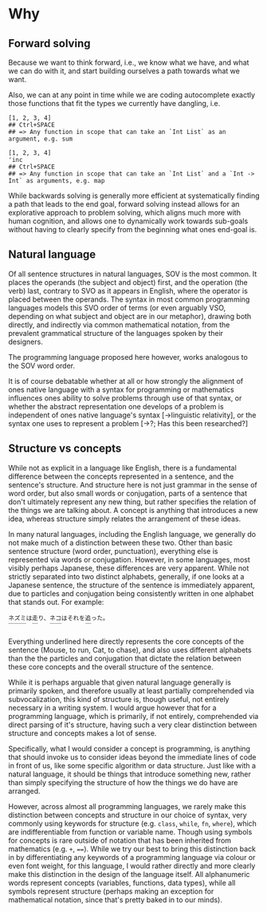 # Why

## Forward solving

Because we want to think forward, i.e., we know what we have, and what we can do with it, and start building ourselves a path towards what we want.

Also, we can at any point in time while we are coding autocomplete exactly those functions that fit the types we currently have dangling, i.e.

```
[1, 2, 3, 4]
## Ctrl+SPACE
## => Any function in scope that can take an `Int List` as an argument, e.g. sum
```

```
[1, 2, 3, 4]
'inc
## Ctrl+SPACE
## => Any function in scope that can take an `Int List` and a `Int -> Int` as arguments, e.g. map
```

While backwards solving is generally more efficient at systematically finding a path that leads to the end goal, forward solving instead allows for an explorative approach to problem solving, which aligns much more with human cognition, and allows one to dynamically work towards sub-goals without having to clearly specify from the beginning what ones end-goal is.

## Natural language

Of all sentence structures in natural languages, SOV is the most common. It places the operands (the subject and object) first, and the operation (the verb) last, contrary to SVO as it appears in English, where the operator is placed between the operands. The syntax in most common programming languages models this SVO order of terms (or even arguably VSO, depending on what subject and object are in our metaphor), drawing both directly, and indirectly via common mathematical notation, from the prevalent grammatical structure of the languages spoken by their designers.

The programming language proposed here however, works analogous to the SOV word order.

It is of course debatable whether at all or how strongly the alignment of ones native language with a syntax for programming or mathematics influences ones ability to solve problems through use of that syntax, or whether the abstract representation one develops of a problem is independent of ones native language's syntax [->linguistic relativity], or the syntax one uses to represent a problem [->?; Has this been researched?]

## Structure vs concepts

While not as explicit in a language like English, there is a fundamental difference between the concepts represented in a sentence, and the sentence's structure. And structure here is not just grammar in the sense of word order, but also small words or conjugation, parts of a sentence that don't ultimately represent any new thing, but rather specifies the relation of the things we are talking about. A concept is anything that introduces a new idea, whereas structure simply relates the arrangement of these ideas.

In many natural languages, including the English language, we generally do not make much of a distinction between these two. Other than basic sentence structure (word order, punctuation), everything else is represented via words or conjugation. However, in some languages, most visibly perhaps Japanese, these differences are very apparent. While not strictly separated into two distinct alphabets, generally, if one looks at a Japanese sentence, the structure of the sentence is immediately apparent, due to particles and conjugation being consistently written in one alphabet that stands out. For example:

```
ネズミは走り、ネコはそれを追った。
￣￣￣　￣　　￣￣　　　　￣
```

Everything underlined here directly represents the core concepts of the sentence (Mouse, to run, Cat, to chase), and also uses different alphabets than the the particles and conjugation that dictate the relation between these core concepts and the overall structure of the sentence.

While it is perhaps arguable that given natural language generally is primarily spoken, and therefore usually at least partially comprehended via subvocalization, this kind of structure is, though useful, not entirely necessary in a writing system. I would argue however that for a programming language, which is primarily, if not entirely, comprehended via direct parsing of it's structure, having such a very clear distinction between structure and concepts makes a lot of sense.

Specifically, what I would consider a concept is programming, is anything that should invoke us to consider ideas beyond the immediate lines of code in front of us, like some specific algorithm or data structure. Just like with a natural language, it should be things that introduce something new, rather than simply specifying the structure of how the things we do have are arranged.

However, across almost all programming languages, we rarely make this distinction between concepts and structure in our choice of syntax, very commonly using keywords for structure (e.g. `class`, `while`, `fn`, `where`), which are indifferentiable from function or variable name. Though using symbols for concepts is rare outside of notation that has been inherited from mathematics (e.g. `+`, `==`). While we try our best to bring this distinction back in by differentiating any keywords of a programming language via colour or even font weight, for this language, I would rather directly and more clearly make this distinction in the design of the language itself. All alphanumeric words represent concepts (variables, functions, data types), while all symbols represent structure (perhaps making an exception for mathematical notation, since that's pretty baked in to our minds).
